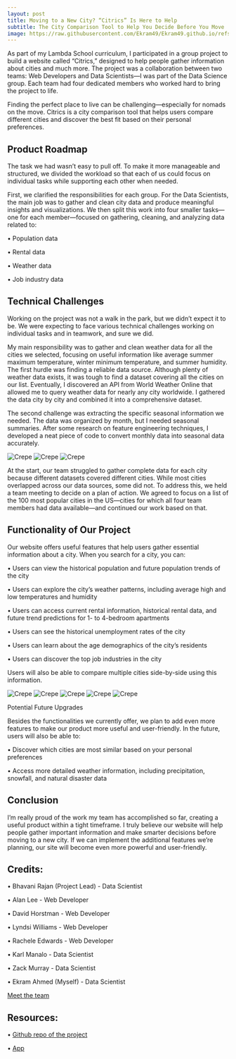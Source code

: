 ```yaml
---
layout: post
title: Moving to a New City? “Citrics” Is Here to Help
subtitle: The City Comparison Tool to Help You Decide Before You Move
image: https://raw.githubusercontent.com/Ekram49/Ekram49.github.io/refs/heads/master/img/Kickstarter/thumbnail.png
---
```


As part of my Lambda School curriculum, I participated in a group project to build a website called “Citrics,” designed to help people gather information about cities and much more. The project was a collaboration between two teams: Web Developers and Data Scientists—I was part of the Data Science group. Each team had four dedicated members who worked hard to bring the project to life.

Finding the perfect place to live can be challenging—especially for nomads on the move. Citrics is a city comparison tool that helps users compare different cities and discover the best fit based on their personal preferences.

## Product Roadmap

The task we had wasn’t easy to pull off. To make it more manageable and structured, we divided the workload so that each of us could focus on individual tasks while supporting each other when needed.

First, we clarified the responsibilities for each group. For the Data Scientists, the main job was to gather and clean city data and produce meaningful insights and visualizations. We then split this work into four smaller tasks—one for each member—focused on gathering, cleaning, and analyzing data related to:

•	Population data

•	Rental data

•	Weather data

•	Job industry data

## Technical Challenges

Working on the project was not a walk in the park, but we didn’t expect it to be. We were expecting to face various technical challenges working on individual tasks and in teamwork, and sure we did. 

My main responsibility was to gather and clean weather data for all the cities we selected, focusing on useful information like average summer maximum temperature, winter minimum temperature, and summer humidity. The first hurdle was finding a reliable data source. Although plenty of weather data exists, it was tough to find a dataset covering all the cities on our list. Eventually, I discovered an API from World Weather Online that allowed me to query weather data for nearly any city worldwide. I gathered the data city by city and combined it into a comprehensive dataset.

The second challenge was extracting the specific seasonal information we needed. The data was organized by month, but I needed seasonal summaries. After some research on feature engineering techniques, I developed a neat piece of code to convert monthly data into seasonal data accurately.

![Crepe](https://raw.githubusercontent.com/Ekram49/Ekram49.github.io/master/img/Citrics/blog1.PNG)
![Crepe](https://raw.githubusercontent.com/Ekram49/Ekram49.github.io/master/img/Citrics/blog2.PNG)
![Crepe](https://raw.githubusercontent.com/Ekram49/Ekram49.github.io/master/img/Citrics/blog3.PNG)

At the start, our team struggled to gather complete data for each city because different datasets covered different cities. While most cities overlapped across our data sources, some did not. To address this, we held a team meeting to decide on a plan of action. We agreed to focus on a list of the 100 most popular cities in the US—cities for which all four team members had data available—and continued our work based on that.

## Functionality of Our Project

Our website offers useful features that help users gather essential information about a city. When you search for a city, you can:

•	Users can view the historical population and future population trends of the city

•	Users can explore the city’s weather patterns, including average high and low temperatures and humidity

•	Users can access current rental information, historical rental data, and future trend predictions for 1- to 4-bedroom apartments

•	Users can see the historical unemployment rates of the city

•	Users can learn about the age demographics of the city’s residents

•	Users can discover the top job industries in the city

Users will also be able to compare multiple cities side-by-side using this information.

![Crepe](https://raw.githubusercontent.com/Ekram49/Ekram49.github.io/master/img/Citrics/citrics1.PNG)
![Crepe](https://raw.githubusercontent.com/Ekram49/Ekram49.github.io/master/img/Citrics/citrics2.PNG)
![Crepe](https://raw.githubusercontent.com/Ekram49/Ekram49.github.io/master/img/Citrics/citrics3.PNG)
![Crepe](https://raw.githubusercontent.com/Ekram49/Ekram49.github.io/master/img/Citrics/citrics4.PNG)
![Crepe](https://raw.githubusercontent.com/Ekram49/Ekram49.github.io/master/img/Citrics/citrics5.PNG)

Potential Future Upgrades

Besides the functionalities we currently offer, we plan to add even more features to make our product more useful and user-friendly. In the future, users will also be able to:

•	Discover which cities are most similar based on your personal preferences

•	Access more detailed weather information, including precipitation, snowfall, and natural disaster data

## Conclusion

I’m really proud of the work my team has accomplished so far, creating a useful product within a tight timeframe. I truly believe our website will help people gather important information and make smarter decisions before moving to a new city. If we can implement the additional features we’re planning, our site will become even more powerful and user-friendly.

## Credits:

•	Bhavani Rajan (Project Lead) - Data Scientist

•	Alan Lee - Web Developer

•	David Horstman - Web Developer

•	Lyndsi Williams - Web Developer

•	Rachele Edwards - Web Developer

•	Karl Manalo - Data Scientist

•	Zack Murray - Data Scientist

•	Ekram Ahmed (Myself) - Data Scientist

[Meet the team](https://citrics.netlify.app/about)

## Resources:

•	[Github repo of the project](https://github.com/labs26-citrics)

•	[App](https://citrics.netlify.app/)
